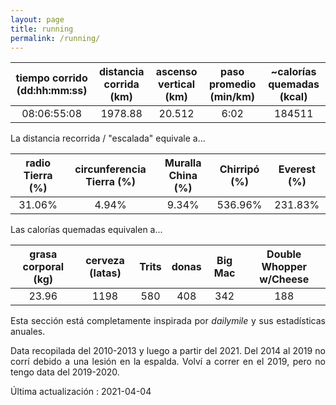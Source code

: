 ```yaml
---
layout: page
title: running
permalink: /running/
---
```

<style>body {text-align: justify}</style>
| tiempo corrido (dd:hh:mm:ss) | distancia corrida (km) | ascenso vertical (km) | paso promedio (min/km) | ~calorías quemadas (kcal) |
|:----------------------------:|:----------------------:|:---------------------:|:----------------------:|:-------------------------:|
| 08:06:55:08                  | 1978.88                | 20.512                | 6:02                   | 184511                    |

La distancia recorrida / "escalada" equivale a...

| radio Tierra (%) | circunferencia Tierra (%) | Muralla China (%) | Chirripó (%) | Everest (%) |
|:----------------:|:-------------------------:|:-----------------:|:------------:|:-----------:|
| 31.06%           | 4.94%                     | 9.34%             | 536.96%      | 231.83%     |

Las calorías quemadas equivalen a...

| grasa corporal (kg) | cerveza (latas) | Trits | donas | Big Mac | Double Whopper w/Cheese |
|:-------------------:|:---------------:|:-----:|:-----:|:-------:|:-----------------------:|
| 23.96               | 1198            | 580   | 408   | 342     | 188                     |

Esta sección está completamente inspirada por *dailymile* y sus estadísticas anuales.

Data recopilada del 2010-2013 y luego a partir del 2021. Del 2014 al 2019 no corrí debido a una lesión en la espalda. Volví a correr en el 2019, pero no tengo data del 2019-2020.

Última actualización : 2021-04-04